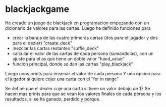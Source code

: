 # blackjackgame

He creado un juego de blackjack en programacion empezando con un dicionario de valores para las cartas. 
Luego he definido funciones para 
- crear la baraja de las cuatro primeras cartas (dos para el jugador y dos para el dezler) "create_deck"
- mezclar las cartas restantes "suffle_deck"
- calcular el valor de las cartas de cada persona (sumandolas), con un ajuste para el as que tiene un doble valor "hand_value"
- funcion principal, donde se dan las cartas "play_blackjack"

Luego unos prints para ensenar el valor de cada persona
Y una opcion para el jugador si quiere cojer una carta con el "for in range"

Se define que el dealer coje una carta si tiene un valor debajo de 17
Se hacen mas prints para que se vean los valores finales de cada persona y los resultados, si se ha ganado, perdido y porque.
